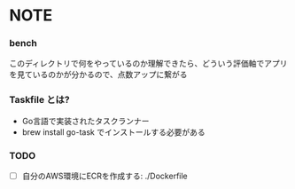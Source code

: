 # NOTE

### bench
このディレクトリで何をやっているのか理解できたら、どういう評価軸でアプリを見ているのかが分かるので、点数アップに繋がる

### Taskfile とは?

- Go言語で実装されたタスクランナー
- brew install go-task でインストールする必要がある

### TODO

- [ ] 自分のAWS環境にECRを作成する: ./Dockerfile
